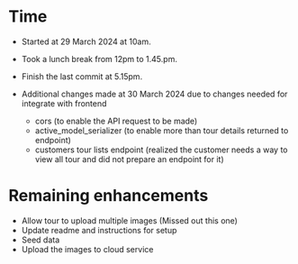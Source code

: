 # Time

- Started at 29 March 2024 at 10am.
- Took a lunch break from 12pm to 1.45.pm.
- Finish the last commit at 5.15pm.

- Additional changes made at 30 March 2024 due to changes needed for integrate with frontend
  - cors (to enable the API request to be made)
  - active_model_serializer (to enable more than tour details returned to endpoint)
  - customers tour lists endpoint (realized the customer needs a way to view all tour and did not prepare an endpoint for it)

# Remaining enhancements

- Allow tour to upload multiple images (Missed out this one)
- Update readme and instructions for setup
- Seed data
- Upload the images to cloud service
